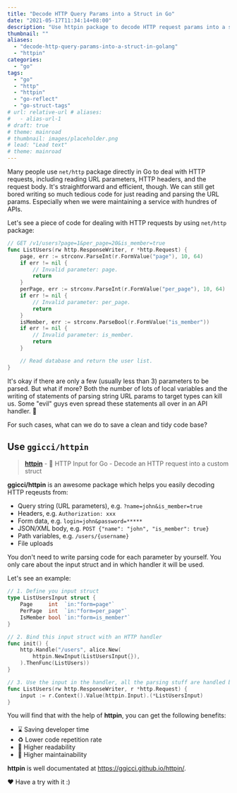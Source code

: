 ```yaml
---
title: "Decode HTTP Query Params into a Struct in Go"
date: "2021-05-17T11:34:14+08:00"
description: "Use httpin package to decode HTTP request params into a struct in Go."
thumbnail: ""
aliases:
  - "decode-http-query-params-into-a-struct-in-golang"
  - "httpin"
categories:
  - "go"
tags:
  - "go"
  - "http"
  - "httpin"
  - "go-reflect"
  - "go-struct-tags"
# url: relative-url # aliases:
#   - alias-url-1
# draft: true
# theme: mainroad
# thumbnail: images/placeholder.png
# lead: "Lead text"
# theme: mainroad
---
```


Many people use `net/http` package directly in Go to deal with HTTP requests, including reading URL parameters, HTTP headers, and the request body. It's straightforward and efficient, though. We can still get bored writing so much tedious code for just reading and parsing the URL params. Especially when we were maintaining a service with hundres of APIs.

Let's see a piece of code for dealing with HTTP requests by using `net/http` package:

```go
// GET /v1/users?page=1&per_page=20&is_member=true
func ListUsers(rw http.ResponseWriter, r *http.Request) {
	page, err := strconv.ParseInt(r.FormValue("page"), 10, 64)
	if err != nil {
		// Invalid parameter: page.
		return
	}
	perPage, err := strconv.ParseInt(r.FormValue("per_page"), 10, 64)
	if err != nil {
		// Invalid parameter: per_page.
		return
	}
	isMember, err := strconv.ParseBool(r.FormValue("is_member"))
	if err != nil {
		// Invalid parameter: is_member.
		return
	}

	// Read database and return the user list.
}
```

It's okay if there are only a few (usually less than 3) parameters to be parsed. But what if more? Both the number of lots of local variables and the writing of statements of parsing string URL params to target types can kill us. Some "evil" guys even spread these statements all over in an API handler. 🤒

For such cases, what can we do to save a clean and tidy code base?

## Use `ggicci/httpin`

> [**httpin**](https://github.com/ggicci/httpin) - 🍡 HTTP Input for Go - Decode an HTTP request into a custom struct

**ggicci/httpin** is an awesome package which helps you easily decoding HTTP reqeusts from:

- Query string (URL parameters), e.g. `?name=john&is_member=true`
- Headers, e.g. `Authorization: xxx`
- Form data, e.g. `login=john&password=*****`
- JSON/XML body, e.g. `POST {"name": "john", "is_member": true}`
- Path variables, e.g. `/users/{username}`
- File uploads

You don't need to write parsing code for each parameter by yourself. You only care about the input struct and in which handler it will be used.

Let's see an example:

```go
// 1. Define you input struct
type ListUsersInput struct {
	Page     int  `in:"form=page"`
	PerPage  int  `in:"form=per_page"`
	IsMember bool `in:"form=is_member"`
}

// 2. Bind this input struct with an HTTP handler
func init() {
	http.Handle("/users", alice.New(
		httpin.NewInput(ListUsersInput{}),
	).ThenFunc(ListUsers))
}

// 3. Use the input in the handler, all the parsing stuff are handled by httpin
func ListUsers(rw http.ResponseWriter, r *http.Request) {
	input := r.Context().Value(httpin.Input).(*ListUsersInput)
}
```

You will find that with the help of **httpin**, you can get the following benefits:

- ⌛️ Saving developer time
- ♻️ Lower code repetition rate
- 📖 Higher readability
- 🔨 Higher maintainability

**httpin** is well documentated at https://ggicci.github.io/httpin/.

❤️ Have a try with it :)
